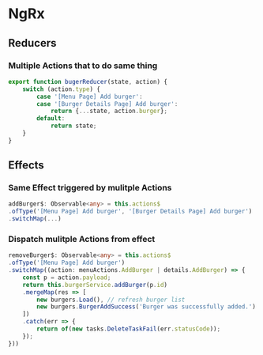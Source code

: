 # NgRx

## Reducers

### Multiple Actions that to do same thing
```ts
export function bugerReducer(state, action) {
    switch (action.type) {
        case '[Menu Page] Add burger':
        case '[Burger Details Page] Add burger':
            return {...state, action.burger};
        default:
            return state;
    }
}
```

## Effects


### Same Effect triggered by mulitple Actions

```ts
addBurger$: Observable<any> = this.actions$
.ofType('[Menu Page] Add burger', '[Burger Details Page] Add burger')
.switchMap(...)
```

### Dispatch mulitple Actions from effect
```ts
removeBurger$: Observable<any> = this.actions$
.ofType('[Menu Page] Add burger')
.switchMap((action: menuActions.AddBurger | details.AddBurger) => {
    const p = action.payload;
    return this.burgerService.addBurger(p.id)
    .mergeMap(res => [
        new burgers.Load(), // refresh burger list
        new burgers.BurgerAddSuccess('Burger was successfully added.')
    ])
    .catch(err => {
        return of(new tasks.DeleteTaskFail(err.statusCode));
    });
}))
```